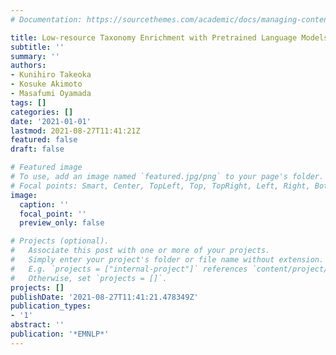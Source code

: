 ```yaml
---
# Documentation: https://sourcethemes.com/academic/docs/managing-content/

title: Low-resource Taxonomy Enrichment with Pretrained Language Models
subtitle: ''
summary: ''
authors:
- Kunihiro Takeoka
- Kosuke Akimoto
- Masafumi Oyamada
tags: []
categories: []
date: '2021-01-01'
lastmod: 2021-08-27T11:41:21Z
featured: false
draft: false

# Featured image
# To use, add an image named `featured.jpg/png` to your page's folder.
# Focal points: Smart, Center, TopLeft, Top, TopRight, Left, Right, BottomLeft, Bottom, BottomRight.
image:
  caption: ''
  focal_point: ''
  preview_only: false

# Projects (optional).
#   Associate this post with one or more of your projects.
#   Simply enter your project's folder or file name without extension.
#   E.g. `projects = ["internal-project"]` references `content/project/deep-learning/index.md`.
#   Otherwise, set `projects = []`.
projects: []
publishDate: '2021-08-27T11:41:21.478349Z'
publication_types:
- '1'
abstract: ''
publication: '*EMNLP*'
---
```

